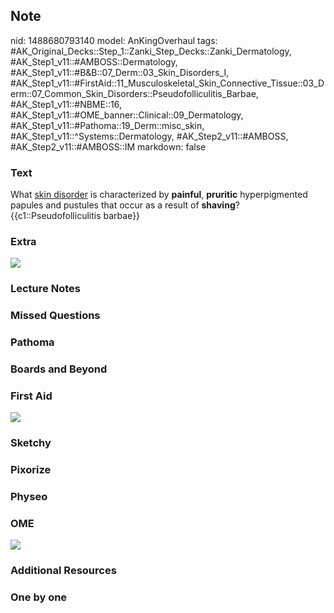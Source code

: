 ## Note
nid: 1488680793140
model: AnKingOverhaul
tags: #AK_Original_Decks::Step_1::Zanki_Step_Decks::Zanki_Dermatology, #AK_Step1_v11::#AMBOSS::Dermatology, #AK_Step1_v11::#B&B::07_Derm::03_Skin_Disorders_I, #AK_Step1_v11::#FirstAid::11_Musculoskeletal_Skin_Connective_Tissue::03_Derm::07_Common_Skin_Disorders::Pseudofolliculitis_Barbae, #AK_Step1_v11::#NBME::16, #AK_Step1_v11::#OME_banner::Clinical::09_Dermatology, #AK_Step1_v11::#Pathoma::19_Derm::misc_skin, #AK_Step1_v11::^Systems::Dermatology, #AK_Step2_v11::#AMBOSS, #AK_Step2_v11::#AMBOSS::IM
markdown: false

### Text
<div>
  What <u>skin disorder</u> is characterized by <b>painful</b>,
  <b>pruritic</b> hyperpigmented papules and pustules that occur as
  a result of <b>shaving</b>?
</div>
<div>
  {{c1::Pseudofolliculitis barbae}}
</div>

### Extra
<img src="paste-629942853304684.jpg">

### Lecture Notes


### Missed Questions


### Pathoma


### Boards and Beyond


### First Aid
<img src="tmpmqPlHm.png">

### Sketchy


### Pixorize


### Physeo


### OME
<div class="ome-widget">
  <a href=
  "https://onlinemeded.org/spa/dermatology?ref=anki"><img src=
  "_OME_AnkiFlashcards_Topic_5.png"></a>
</div>

### Additional Resources


### One by one

